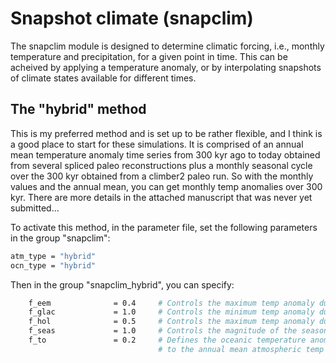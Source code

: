 # Snapshot climate (snapclim)

The snapclim module is designed to determine climatic forcing, i.e., monthly temperature and precipitation, for a given point in time. This can be acheived by applying a temperature anomaly, or by interpolating snapshots of climate states available for different times.

## The "hybrid" method

This is my preferred method and is set up to be rather flexible, and I think is a good place to start for these simulations. It is comprised of an annual mean temperature anomaly time series from 300 kyr ago to today obtained from several spliced paleo reconstructions plus a monthly seasonal cycle over the 300 kyr obtained from a climber2 paleo run. So with the monthly values and the annual mean, you can get monthly temp anomalies over 300 kyr. There are more details in the attached manuscript that was never yet submitted...

To activate this method, in the parameter file, set the following parameters in the group "snapclim":

```bash
atm_type = "hybrid"
ocn_type = "hybrid" 
```

Then in the group "snapclim_hybrid", you can specify:

```bash
    f_eem              = 0.4     # Controls the maximum temp anomaly during the Eemian
    f_glac             = 1.0     # Controls the minimum temp anomaly during the glacial period 
    f_hol              = 0.5     # Controls the maximum temp anomaly during the Holocene
    f_seas             = 1.0     # Controls the magnitude of the seasonal cycle
    f_to               = 0.2     # Defines the oceanic temperature anomaly relative 
                                 # to the annual mean atmospheric temp anomaly
```
